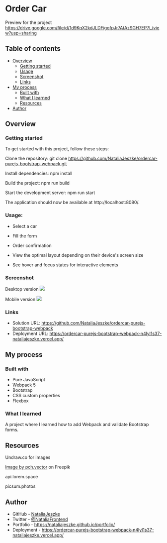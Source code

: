 # Order Car 

Preview for the project https://drive.google.com/file/d/1d9KqX2kdJLDFigofpJr7AtAzSGH7EP7L/view?usp=sharing
## Table of contents

- [Overview](#overview)
  - [Getting started](#getting-started)
  - [Usage](#usage)
  - [Screenshot](#screenshot)
  - [Links](#links)
- [My process](#my-process)
  - [Built with](#built-with)
  - [What I learned](#what-i-learned)
  - [Resources](#useful-resources)
- [Author](#author)



## Overview

### Getting started
To get started with this project, follow these steps:

Clone the repository: git clone https://github.com/NataliaJeszke/ordercar-purejs-bootstrap-webpack.git

Install dependencies: npm install

Build the project: npm run build

Start the development server: npm run start

The application should now be available at http://localhost:8080/.

### Usage:

- Select a car
- Fill the form
- Order confirmation

- View the optimal layout depending on their device's screen size
- See hover and focus states for interactive elements


### Screenshot
Desktop version
![](https://drive.google.com/file/d/1d9KqX2kdJLDFigofpJr7AtAzSGH7EP7L/view?usp=sharing)

Mobile version
![](https://drive.google.com/file/d/1qoQGTRq2t-wDr_Qf594oOjMdYhl5B1xM/view?usp=sharing)


### Links

- Solution URL: https://github.com/NataliaJeszke/ordercar-purejs-bootstrap-webpack
- Deployment URL: https://ordercar-purejs-bootstrap-webpack-n4lyl1s37-nataliajeszke.vercel.app/

## My process

### Built with

- Pure JavaScript
- Webpack 5
- Bootstrap
- CSS custom properties
- Flexbox


### What I learned

A project where I learned how to add Webpack and validate Bootstrap forms.



## Resources
Undraw.co for images

<a href="https://www.freepik.com/free-vector/happy-family-travelling-by-car-with-camping-equipment-top_11235510.htm#query=car&position=45&from_view=search&track=sph">Image by pch.vector</a> on Freepik

api.lorem.space

picsum.photos

## Author

- GitHub - [NataliaJeszke](https://github.com/NataliaJeszke)
- Twitter - [@NataliaFrontend](https://www.twitter.com/NataliaFrontend)
- Portfolio - https://nataliajeszke.github.io/portfolio/
- Deployment - https://ordercar-purejs-bootstrap-webpack-n4lyl1s37-nataliajeszke.vercel.app/


